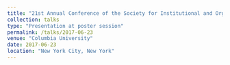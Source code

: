 ```yaml
---
title: "21st Annual Conference of the Society for Institutional and Organizational Economics"
collection: talks
type: "Presentation at poster session"
permalink: /talks/2017-06-23
venue: "Columbia University"
date: 2017-06-23
location: "New York City, New York"
---
```


